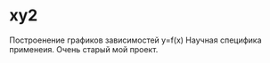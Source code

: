 # xy2
Построенение графиков зависимостей y=f(x)
Научная специфика применеия.
Очень старый мой проект.
